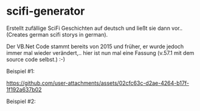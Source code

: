 # scifi-generator

Erstellt zufällige SciFi Geschichten auf deutsch und ließt sie dann vor.. (Creates german scifi storys in german).

Der VB.Net Code stammt bereits von 2015 und früher, er wurde jedoch immer mal wieder verändert,.. 
hier ist nun mal eine Fassung (v.57.1 mit dem source code selbst.) :-)

Beispiel #1:

https://github.com/user-attachments/assets/02cfc63c-d2ae-4264-b17f-1f192a637b02


Beispiel #2:
